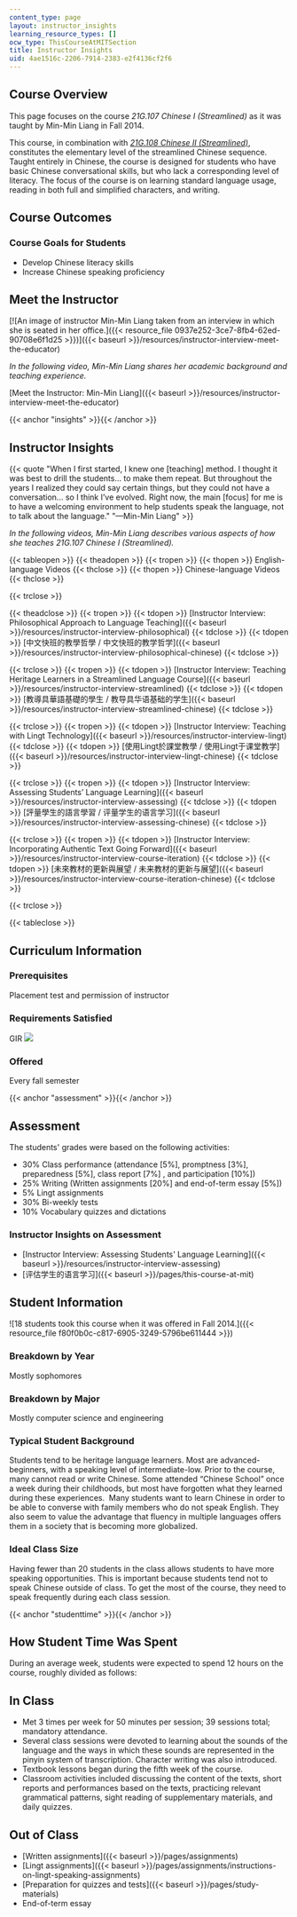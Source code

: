 ```yaml
---
content_type: page
layout: instructor_insights
learning_resource_types: []
ocw_type: ThisCourseAtMITSection
title: Instructor Insights
uid: 4ae1516c-2206-7914-2383-e2f4136cf2f6
---
```


Course Overview
---------------

This page focuses on the course _21G.107 Chinese I (Streamlined)_ as it was taught by Min-Min Liang in Fall 2014.

This course, in combination with [_21G.108 Chinese II (Streamlined)_](/courses/21g-108-chinese-ii-streamlined-spring-2015/), constitutes the elementary level of the streamlined Chinese sequence. Taught entirely in Chinese, the course is designed for students who have basic Chinese conversational skills, but who lack a corresponding level of literacy. The focus of the course is on learning standard language usage, reading in both full and simplified characters, and writing. 

Course Outcomes
---------------

### Course Goals for Students

*   Develop Chinese literacy skills
*   Increase Chinese speaking proficiency

Meet the Instructor
-------------------

[![An image of instructor Min-Min Liang taken from an interview in which she is seated in her office.]({{< resource_file 0937e252-3ce7-8fb4-62ed-90708e6f1d25 >}})]({{< baseurl >}}/resources/instructor-interview-meet-the-educator)

_In the following video, Min-Min Liang shares her academic background and teaching experience._

[Meet the Instructor: Min-Min Liang]({{< baseurl >}}/resources/instructor-interview-meet-the-educator)

{{< anchor "insights" >}}{{< /anchor >}}

Instructor Insights
-------------------

{{< quote "When I first started, I knew one [teaching] method. I thought it was best to drill the students… to make them repeat. But throughout the years I realized they could say certain things, but they could not have a conversation... so I think I’ve evolved. Right now, the main [focus] for me is to have a welcoming environment to help students speak the language, not to talk about the language." "—Min-Min Liang" >}}

_In the following videos, Min-Min Liang describes various aspects of how she teaches _21G.107 Chinese I (Streamlined).__

{{< tableopen >}}
{{< theadopen >}}
{{< tropen >}}
{{< thopen >}}
English-language Videos
{{< thclose >}}
{{< thopen >}}
Chinese-language Videos
{{< thclose >}}

{{< trclose >}}

{{< theadclose >}}
{{< tropen >}}
{{< tdopen >}}
[Instructor Interview: Philosophical Approach to Language Teaching]({{< baseurl >}}/resources/instructor-interview-philosophical)
{{< tdclose >}}
{{< tdopen >}}
[中文快班的教學哲學 / 中文快班的教学哲学]({{< baseurl >}}/resources/instructor-interview-philosophical-chinese)
{{< tdclose >}}

{{< trclose >}}
{{< tropen >}}
{{< tdopen >}}
[Instructor Interview: Teaching Heritage Learners in a Streamlined Language Course]({{< baseurl >}}/resources/instructor-interview-streamlined)
{{< tdclose >}}
{{< tdopen >}}
[教導具華語基礎的學生 / 教导具华语基础的学生]({{< baseurl >}}/resources/instructor-interview-streamlined-chinese)
{{< tdclose >}}

{{< trclose >}}
{{< tropen >}}
{{< tdopen >}}
[Instructor Interview: Teaching with Lingt Technology]({{< baseurl >}}/resources/instructor-interview-lingt)
{{< tdclose >}}
{{< tdopen >}}
[使用Lingt於課堂教學 / 使用Lingt于课堂教学]({{< baseurl >}}/resources/instructor-interview-lingt-chinese)
{{< tdclose >}}

{{< trclose >}}
{{< tropen >}}
{{< tdopen >}}
[Instructor Interview: Assessing Students’ Language Learning]({{< baseurl >}}/resources/instructor-interview-assessing)
{{< tdclose >}}
{{< tdopen >}}
[評量學生的語言學習 / 评量学生的语言学习]({{< baseurl >}}/resources/instructor-interview-assessing-chinese)
{{< tdclose >}}

{{< trclose >}}
{{< tropen >}}
{{< tdopen >}}
[Instructor Interview: Incorporating Authentic Text Going Forward]({{< baseurl >}}/resources/instructor-interview-course-iteration)
{{< tdclose >}}
{{< tdopen >}}
[未來教材的更新與展望 / 未来教材的更新与展望]({{< baseurl >}}/resources/instructor-interview-course-iteration-chinese)
{{< tdclose >}}

{{< trclose >}}

{{< tableclose >}}

Curriculum Information
----------------------

### Prerequisites

Placement test and permission of instructor

### Requirements Satisfied

GIR ![](/images/educator/icon-question-gir.png)

### Offered

Every fall semester

{{< anchor "assessment" >}}{{< /anchor >}}

Assessment
----------

The students' grades were based on the following activities:

- 30% Class performance (attendance [5%], promptness [3%], preparedness [5%], class report [7%] , and participation [10%])
- 25% Writing (Written assignments [20%] and end-of-term essay [5%])
- 5% Lingt assignments
- 30% Bi-weekly tests
- 10% Vocabulary quizzes and dictations


### Instructor Insights on Assessment
*   [Instructor Interview: Assessing Students' Language Learning]({{< baseurl >}}/resources/instructor-interview-assessing)
*   [评估学生的语言学习]({{< baseurl >}}/pages/this-course-at-mit)

Student Information
-------------------

![18 students took this course when it was offered in Fall 2014.]({{< resource_file f80f0b0c-c817-6905-3249-5796be611444 >}})

### Breakdown by Year

Mostly sophomores

### Breakdown by Major

Mostly computer science and engineering

### Typical Student Background

Students tend to be heritage language learners. Most are advanced-beginners, with a speaking level of intermediate-low. Prior to the course, many cannot read or write Chinese. Some attended “Chinese School” once a week during their childhoods, but most have forgotten what they learned during these experiences.  Many students want to learn Chinese in order to be able to converse with family members who do not speak English. They also seem to value the advantage that fluency in multiple languages offers them in a society that is becoming more globalized.

### Ideal Class Size

Having fewer than 20 students in the class allows students to have more speaking opportunities. This is important because students tend not to speak Chinese outside of class. To get the most of the course, they need to speak frequently during each class session.

{{< anchor "studenttime" >}}{{< /anchor >}}

How Student Time Was Spent
--------------------------

During an average week, students were expected to spend 12 hours on the course, roughly divided as follows:

In Class
--------

*   Met 3 times per week for 50 minutes per session; 39 sessions total; mandatory attendance.
*   Several class sessions were devoted to learning about the sounds of the language and the ways in which these sounds are represented in the pinyin system of transcription. Character writing was also introduced.
*   Textbook lessons began during the fifth week of the course.
*   Classroom activities included discussing the content of the texts, short reports and performances based on the texts, practicing relevant grammatical patterns, sight reading of supplementary materials, and daily quizzes.

Out of Class
------------

*   [Written assignments]({{< baseurl >}}/pages/assignments)
*   [Lingt assignments]({{< baseurl >}}/pages/assignments/instructions-on-lingt-speaking-assignments)
*   [Preparation for quizzes and tests]({{< baseurl >}}/pages/study-materials)
*   End-of-term essay